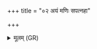 +++
title = "०२ अयं मणिः सपत्नहा"

+++
<details><summary>मूलम् (GR)</summary>

अयं मणिः सपत्नहा सुवीरः  
सहस्वान् वाजी सहमान उग्रः ।  
प्रत्यक् कृत्या दूषयन्न् एतु वीरः ॥
</details>